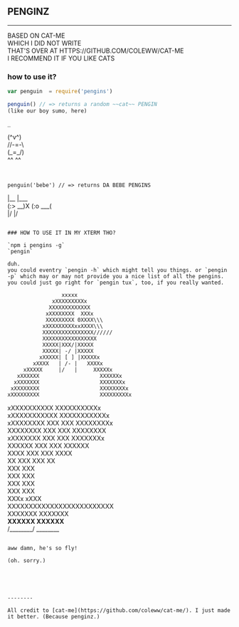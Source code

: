 ## PENGINZ

----------------

BASED ON CAT-ME  
WHICH I DID NOT WRITE  
THAT'S OVER AT HTTPS://GITHUB.COM/COLEWW/CAT-ME  
I RECOMMEND IT IF YOU LIKE CATS  


### how to use it?

```javascript
var penguin  = require('pengins')

penguin() // => returns a random ~~cat~~ PENGIN  
(like our boy sumo, here)  
```
    _
 (^v^)    
//-=-\\   
(\_=_/)   
 ^^ ^^    
```


penguin('bebe') // => returns DA BEBE PENGINS  
```
   |\__      |\___     
 (:> __)X  (:o ___(    
   |/        |/        
```

### HOW TO USE IT IN MY XTERM THO?

`npm i pengins -g`  
`pengin`  

duh.  
you could eventry `pengin -h` which might tell you things. or `pengin -p` which may or may not provide you a nice list of all the pengins. you could just go right for `pengin tux`, too, if you really wanted.

```
                     xxxxx   
                  xXXXXXXXXXx   
                 XXXXXXXXXXXXX   
                xXXXXXXXX  XXXx   
                XXXXXXXXX 0XXXX\\\   
               xXXXXXXXXXxxXXXX\\\   
               XXXXXXXXXXXXXXXX//////    
               XXXXXXXXXXXXXXXXX   
               XXXXX|XXX/|XXXXX   
               XXXXX| -/ |XXXXX   
              xXXXXX| [ ] |XXXXXx   
            xXXXX   | /- |   XXXXx   
         xXXXXX     |/   |     XXXXXx   
       xXXXXXX                   XXXXXXx   
      xXXXXXXX                   XXXXXXXx   
     xXXXXXXXX                   XXXXXXXXx   
    xXXXXXXXXX                   XXXXXXXXXx   
   xXXXXXXXXXX                   XXXXXXXXXXx   
  xXXXXXXXXXXX                   XXXXXXXXXXXx   
 xXXXXXXXX XXX                   XXX XXXXXXXXx   
 XXXXXXXX  XXX                   XXX  XXXXXXXX   
xXXXXXXX   XXX                   XXX   XXXXXXXx   
XXXXXX     XXX                   XXX     XXXXXX   
XXXX       XXX                   XXX       XXXX   
 XX        XXX                   XXX        XX   
           XXX                   XXX   
           XXX                   XXX   
           XXX                   XXX   
           XXX                   XXX   
           XXXx                 xXXX   
           XXXXXXXXXXXXXXXXXXXXXXXXX   
           XXXXXXX           XXXXXXX   
       ____XXXXXX             XXXXXX____   
      /________/               ________   

```

aww damn, he's so fly!  

(oh. sorry.)





--------

All credit to [cat-me](https://github.com/coleww/cat-me/). I just made it better. (Because penginz.)

